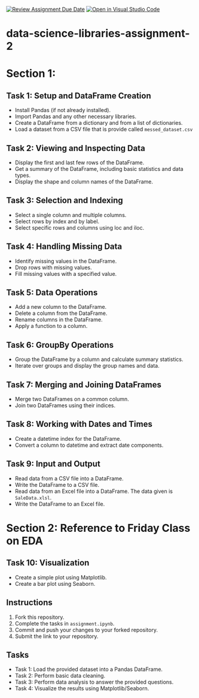 [![Review Assignment Due Date](https://classroom.github.com/assets/deadline-readme-button-22041afd0340ce965d47ae6ef1cefeee28c7c493a6346c4f15d667ab976d596c.svg)](https://classroom.github.com/a/ldMbeWpo)
[![Open in Visual Studio Code](https://classroom.github.com/assets/open-in-vscode-2e0aaae1b6195c2367325f4f02e2d04e9abb55f0b24a779b69b11b9e10269abc.svg)](https://classroom.github.com/online_ide?assignment_repo_id=15369827&assignment_repo_type=AssignmentRepo)
# data-science-libraries-assignment-2

# Section 1:
## Task 1: Setup and DataFrame Creation
- Install Pandas (if not already installed).
- Import Pandas and any other necessary libraries.
- Create a DataFrame from a dictionary and from a list of dictionaries.
- Load a dataset from a CSV file that is provide called `messed_dataset.csv`


## Task 2: Viewing and Inspecting Data
- Display the first and last few rows of the DataFrame.
- Get a summary of the DataFrame, including basic statistics and data types.
- Display the shape and column names of the DataFrame.


## Task 3: Selection and Indexing
- Select a single column and multiple columns.
- Select rows by index and by label.
- Select specific rows and columns using loc and iloc.


## Task 4: Handling Missing Data
- Identify missing values in the DataFrame.
- Drop rows with missing values.
- Fill missing values with a specified value.



## Task 5: Data Operations
- Add a new column to the DataFrame.
- Delete a column from the DataFrame.
- Rename columns in the DataFrame.
- Apply a function to a column.


## Task 6: GroupBy Operations
- Group the DataFrame by a column and calculate summary statistics.
- Iterate over groups and display the group names and data.


## Task 7: Merging and Joining DataFrames
- Merge two DataFrames on a common column.
- Join two DataFrames using their indices.


## Task 8: Working with Dates and Times
- Create a datetime index for the DataFrame.
- Convert a column to datetime and extract date components.


## Task 9: Input and Output
- Read data from a CSV file into a DataFrame.
- Write the DataFrame to a CSV file.
- Read data from an Excel file into a DataFrame. The data given is `SaleData.xlsl`.
- Write the DataFrame to an Excel file.

# Section 2: Reference to Friday Class on EDA
## Task 10: Visualization
- Create a simple plot using Matplotlib.
- Create a bar plot using Seaborn.


## Instructions
1. Fork this repository.
2. Complete the tasks in `assignment.ipynb`.
3. Commit and push your changes to your forked repository.
4. Submit the link to your repository.

## Tasks
- Task 1: Load the provided dataset into a Pandas DataFrame.
- Task 2: Perform basic data cleaning.
- Task 3: Perform data analysis to answer the provided questions.
- Task 4: Visualize the results using Matplotlib/Seaborn.


